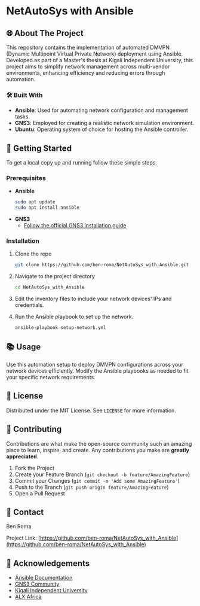 
# NetAutoSys with Ansible

## 🌐 About The Project
This repository contains the implementation of automated DMVPN (Dynamic Multipoint Virtual Private Network) deployment using Ansible. Developed as part of a Master's thesis at Kigali Independent University, this project aims to simplify network management across multi-vendor environments, enhancing efficiency and reducing errors through automation.

### 🛠 Built With
- **Ansible**: Used for automating network configuration and management tasks.
- **GNS3**: Employed for creating a realistic network simulation environment.
- **Ubuntu**: Operating system of choice for hosting the Ansible controller.

## 🚀 Getting Started

To get a local copy up and running follow these simple steps.

### Prerequisites

- **Ansible**
  ```sh
  sudo apt update
  sudo apt install ansible
  ```
- **GNS3**
  - [Follow the official GNS3 installation guide](https://docs.gns3.com/docs/getting-started/installation/)

### Installation

1. Clone the repo
   ```sh
   git clone https://github.com/ben-roma/NetAutoSys_with_Ansible.git
   ```
2. Navigate to the project directory
   ```sh
   cd NetAutoSys_with_Ansible
   ```
3. Edit the inventory files to include your network devices' IPs and credentials.

4. Run the Ansible playbook to set up the network.
   ```sh
   ansible-playbook setup-network.yml
   ```

## 📚 Usage

Use this automation setup to deploy DMVPN configurations across your network devices efficiently. Modify the Ansible playbooks as needed to fit your specific network requirements.

## 📄 License

Distributed under the MIT License. See `LICENSE` for more information.

## 🤝 Contributing

Contributions are what make the open-source community such an amazing place to learn, inspire, and create. Any contributions you make are **greatly appreciated**.

1. Fork the Project
2. Create your Feature Branch (`git checkout -b feature/AmazingFeature`)
3. Commit your Changes (`git commit -m 'Add some AmazingFeature'`)
4. Push to the Branch (`git push origin feature/AmazingFeature`)
5. Open a Pull Request

## 📩 Contact

Ben Roma

Project Link: [https://github.com/ben-roma/NetAutoSys_with_Ansible](https://github.com/ben-roma/NetAutoSys_with_Ansible)

## 📖 Acknowledgements

- [Ansible Documentation](https://docs.ansible.com/)
- [GNS3 Community](https://www.gns3.com/community)
- [Kigali Independent University](http://ulk.ac.rw/)
- [ALX Africa](https://www.alxafrica.com/)

